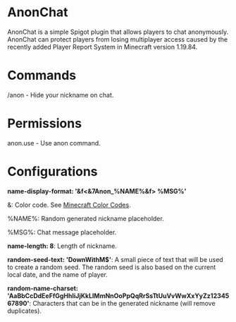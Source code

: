 # AnonChat
AnonChat is a simple Spigot plugin that allows players to chat anonymously. AnonChat can protect players from losing multiplayer access caused by the recently added Player Report System in Minecraft version 1.19.84.


# Commands
/anon - Hide your nickname on chat.


# Permissions
anon.use - Use anon command.


# Configurations
**name-display-format: '&f<&7Anon_%NAME%&f> %MSG%'**

&: Color code. See [Minecraft Color Codes](https://htmlcolorcodes.com/minecraft-color-codes/).

%NAME%: Random generated nickname placeholder.

%MSG%: Chat message placeholder.


**name-length: 8**: Length of nickname.


**random-seed-text: 'DownWithM$'**: A small piece of text that will be used to create a random seed. The random seed is also based on the current local date, and the name of player.


**random-name-charset: 'AaBbCcDdEeFfGgHhIiJjKkLlMmNnOoPpQqRrSsTtUuVvWwXxYyZz1234567890'**: Characters that can be in the generated nickname (will remove duplicates).

